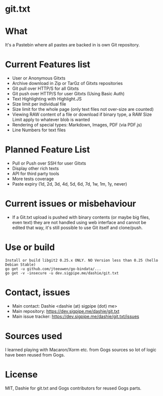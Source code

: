 git.txt
=======

# What

It's a Pastebin where all pastes are backed in is own Git repository.

# Current Features list
- User or Anonymous Gitxts
- Archive download in Zip or TarGz of Gitxts repositories
- Git pull over HTTP/S for all Gitxts
- Git push over HTTP/S for user Gitxts (Using Basic Auth)
- Text Highlighting with Highlight.JS
- Size limit per individual file
- Size limit for the whole page (only text files not over-size are counted)
- Viewing RAW content of a file or download if binary type, a RAW Size Limit apply to whatever blob is wanted
- Rendering of special types: Markdown, Images, PDF (via PDF.js)
- Line Numbers for text files

# Planned Feature List
- Pull or Push over SSH for user Gitxts
- Display other rich texts
- API for third party tools
- More tests coverage
- Paste expiry (1d, 2d, 3d, 4d, 5d, 6d, 7d, 1w, 1m, 1y, never)

# Current issues or misbehaviour
- If a Git.txt upload is pushed with binary contents (or maybe big files, even text) they are not handled using web interface and cannot be edited that way, it's still possible to use Git itself and clone/push.

# Use or build

    Install or build libgit2 0.25.x ONLY. NO Version less than 0.25 (hello Debian Stable)
    go get -u github.com/jteeuwen/go-bindata/...
    go get -v -insecure -u dev.sigpipe.me/dashie/git.txt

# Contact, issues
- Main contact: Dashie <dashie (at) sigpipe (dot) me>
- Main repository: https://dev.sigpipe.me/dashie/git.txt
- Main issue tracker: https://dev.sigpipe.me/dashie/git.txt/issues


# Sources used

I learned playing with Macaron/Xorm etc. from Gogs sources so lot of logic have been reused from Gogs.

# License

MIT, Dashie for git.txt and Gogs contributors for reused Gogs parts.
